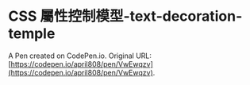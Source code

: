 # CSS 屬性控制模型-text-decoration-temple

A Pen created on CodePen.io. Original URL: [https://codepen.io/april808/pen/VwEwqzv](https://codepen.io/april808/pen/VwEwqzv).

